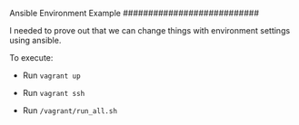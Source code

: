 Ansible Environment Example
###########################

I needed to prove out that we can change things with environment settings using
ansible.

To execute:

* Run `vagrant up`

* Run `vagrant ssh`

* Run `/vagrant/run_all.sh`
